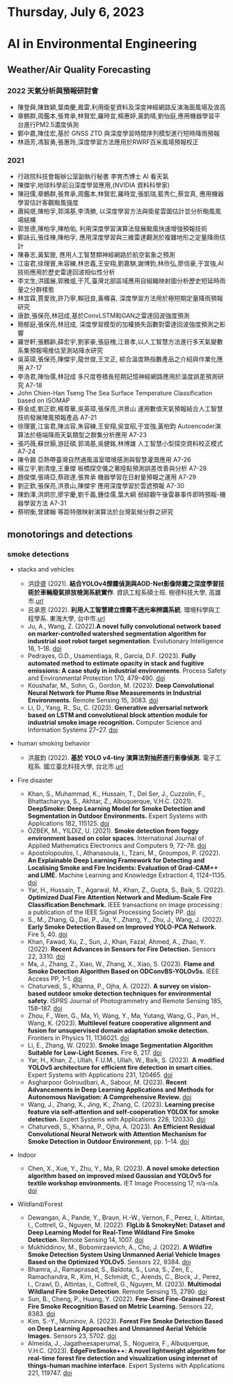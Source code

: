# Thursday, July 6, 2023

# AI in Environmental Engineering

## Weather/Air Quality Forecasting

### 2022 天氣分析與預報研討會

- 陳登舜,陳致穎,葉南慶,鳳雷,利用衛星資料及深度神經網路反演海面風場及浪高
- 章鶴群,周鑑本,張育承,林賢宏,羅時宜,楊惠婷,黃韵晴,劉怡庭,應用機器學習平台進行PM2.5濃度偵測
- 鄭中嘉,陳佳宏,基於 GNSS ZTD 與深度學習時間序列模型進行短時降雨預報
- 林涵芳,馮智勇,張惠玲,深度學習方法應用於RWRF百米風場預報校正

### 2021

- 行政院科技會報辦公室副執行秘書 李育杰博士 AI 看天氣
- 陳傑宇,地球科學前沿深度學習應用,(NVIDIA 資料科學家)
- 陳冠儒,章鶴群,張育承,周鑑本,林賢宏,羅時宜,張凱瑞,藍秀仁,蔡宜真, 應用機器學習估計客觀颱風強度
- 蕭純珉,陳柏孚,郭鴻基,李清勝, 以深度學習方法與衛星雲圖估計並分析颱風風場結構
- 郭昱德,陳柏孚,陳柏佑, 利用深度學習演算法發展颱風快速增強預報技術
- 鄭詠云,張佳棟,陳柏孚, 應用深度學習與三維雷達觀測於複雜地形之定量降雨估計
- 陳春志,黃絜旎, 應用人工智慧類神經網路於航空氣象之預測
- 江宙君,徐理寰,朱容練,林忠義,王安翔,劉嘉騏,謝博鈞,林欣弘,廖信豪,于宜強,AI技術應用於歷史雷達回波相似性分析
- 李文生,洪國展,郭雅熅,于芃,臺灣北部區域應用自組織映射圖分析歷史短延時雨量之分群樣態
- 林宜霖,賈愛玫,許乃寧,賴冠良,黃椿喜, 深度學習方法用於極短期定量降雨預報研究
- 唐歆,張保亮,林冠成,基於ConvLSTM和GAN之雷達回波強度預測
- 簡郁庭,張保亮,林冠成, 深度學習模型的加權損失函數對雷達回波強度預測之影響
- 羅世軒,張鶴齡,薛宏宇,劉家豪,張庭槐,江晉孝,以人工智慧方法進行多天氣變數系集預報場推估至測站降水研究
- 吳英璋,張保亮,陳傑宇,龍世俊,王文正, 綜合溫度熱指數產品之介紹與作業化應用 A7-17
- 李浩君,陳怡儒,林冠成 多尺度卷積長短期記憶神經網路應用於溫度誤差預測研究 A7-18
- John Chien-Han Tseng The Sea Surface Temperature Classification based on ISOMAP
- 蔡金成,劉正欽,楊尊華,吳英璋,張保亮,洪景山 運用數值天氣預報結合人工智慧技術發展陣風預報產品 A7-21
- 徐理寰,江宙君,陳淡容,朱容練,王安翔,吳宜昭,于宜強,黃柏鈞 Autoencoder演算法於極端降雨天氣類型之群集分析應用 A7-23
- 張巧薇,蘇世顥,游廷碩,郭鴻基,吳健銘,林博雄 人工智慧小型探空資料校正模式 A7-24
- 陳令錫 亞熱帶臺灣自然通風溫室環境感測與智慧灌溉應用 A7-26
- 楊立宇,劉清煌,王重傑 板橋探空儀之著陸點預測誤差改善與分析 A7-28
- 趙俊傑,張靖亞,蔡政達,張育承 機器學習在日射量預報之運用 A7-29
- 劉正欽,張保亮,洪景山,陳傑宇 應用深度學習於雲遮預報 A7-30
- 陳鈞澤,洪炯宗,廖宇慶,劉千義,鍾佳儒,葉大綱 弱綜觀午後雷暴事件即時預報-機器學習方法 A7-31
- 蔡明衡,曾建翰 等距特徵映射演算法於台灣氣候分群之研究

## monotorings and detections

### smoke detections

- stacks and vehicles
  - 洪詮盛 (2021). **結合YOLOv4煙霧偵測與AOD-Net影像除霧之深度學習技術於車輛廢氣排放檢測系統實作**. 資訊工程系碩士班. 樹德科技大學, 高雄市.[url](https://hdl.handle.net/11296/364pzk)
  - 呂承恩 (2022). **利用人工智慧建立煙霧不透光率辨識系統**. 環境科學與工程學系. 東海大學, 台中市.[url](https://hdl.handle.net/11296/43b7s4)
  - Ju, A., Wang, Z. (2022).**A novel fully convolutional network based on marker-controlled watershed segmentation algorithm for industrial soot robot target segmentation**. Evolutionary Intelligence 16, 1–18. [doi](https://doi.org/10.1007/s12065-022-00708-z)
  - Pedrayes, O.D., Usamentiaga, R., García, D.F. (2023). **Fully automated method to estimate opacity in stack and fugitive emissions: A case study in industrial environments**. Process Safety and Environmental Protection 170, 479–490. [doi](https://doi.org/10.1016/j.psep.2022.12.023)
  - Koushafar, M., Sohn, G., Gordon, M. (2023). **Deep Convolutional Neural Network for Plume Rise Measurements in Industrial Environments.** Remote Sensing 15, 3083. [doi](https://doi.org/10.3390/rs15123083)
  - Li, D., Yang, R., Su, C. (2023). **Generative adversarial network based on LSTM and convolutional block attention module for industrial smoke image recognition.** Computer Science and Information Systems 27–27. [doi](https://doi.org/10.2298/CSIS221125027L)

- human smoking behavior
  - 洪晨鈞 (2022). **基於 YOLO v4-tiny 演算法對抽菸進行影像偵測.** 電子工程系. 國立臺北科技大學, 台北市.[url](https://hdl.handle.net/11296/59gcu2)
- Fire disaster
  - Khan, S., Muhammad, K., Hussain, T., Del Ser, J., Cuzzolin, F., Bhattacharyya, S., Akhtar, Z., Albuquerque, V.H.C. (2021). **DeepSmoke: Deep Learning Model for Smoke Detection and Segmentation in Outdoor Environments.** Expert Systems with Applications 182, 115125. [doi](https://doi.org/10.1016/j.eswa.2021.115125)
  - ÖZBEK, M., YILDIZ, U. (2021). **Smoke detection from foggy environment based on color spaces**. International Journal of Applied Mathematics Electronics and Computers 9, 72–78. [doi](https://doi.org/10.18100/ijamec.973440)
  - Apostolopoulos, I., Athanasoula, I., Tzani, M., Groumpos, P. (2022). **An Explainable Deep Learning Framework for Detecting and Localising Smoke and Fire Incidents: Evaluation of Grad-CAM++ and LIME.** Machine Learning and Knowledge Extraction 4, 1124–1135. [doi](https://doi.org/10.3390/make4040057)
  - Yar, H., Hussain, T., Agarwal, M., Khan, Z., Gupta, S., Baik, S. (2022). **Optimized Dual Fire Attention Network and Medium-Scale Fire Classification Benchmark.** IEEE transactions on image processing : a publication of the IEEE Signal Processing Society PP. [doi](https://doi.org/10.1109/TIP.2022.3207006)
  - S., M., Zhang, Q., Dai, P., Jia, Y., Zhang, Y., Zhu, J., Wang, J. (2022). **Early Smoke Detection Based on Improved YOLO-PCA Network.** Fire 5, 40. [doi](https://doi.org/10.3390/fire5020040)
  - Khan, Fawad, Xu, Z., Sun, J., Khan, Fazal, Ahmed, A., Zhao, Y. (2022). **Recent Advances in Sensors for Fire Detection.** Sensors 22, 3310. [doi](https://doi.org/10.3390/s22093310)
  - Ma, J., Zhang, Z., Xiao, W., Zhang, X., Xiao, S. (2023). **Flame and Smoke Detection Algorithm Based on ODConvBS-YOLOv5s.** IEEE Access PP, 1–1. [doi](https://doi.org/10.1109/ACCESS.2023.3263479)
  - Chaturvedi, S., Khanna, P., Ojha, A. (2022). **A survey on vision-based outdoor smoke detection techniques for environmental safety**. ISPRS Journal of Photogrammetry and Remote Sensing 185, 158–187. [doi](https://doi.org/10.1016/j.isprsjprs.2022.01.013)
  - Zhou, F., Wen, G., Ma, Yi, Wang, Y., Ma, Yutang, Wang, G., Pan, H., Wang, K. (2023). **Multilevel feature cooperative alignment and fusion for unsupervised domain adaptation smoke detection.** Frontiers in Physics 11, 1136021. [doi](https://doi.org/10.3389/fphy.2023.1136021)
  - Li, E., Zhang, W. (2023). **Smoke Image Segmentation Algorithm Suitable for Low-Light Scenes.** Fire 6, 217. [doi](https://doi.org/10.3390/fire6060217)
  - Yar, H., Khan, Z., Ullah, F.U.M., Ullah, W., Baik, S. (2023). **A modified YOLOv5 architecture for efficient fire detection in smart cities.** Expert Systems with Applications 231, 120465. [doi](https://doi.org/10.1016/j.eswa.2023.120465)
  - Asgharpoor Golroudbari, A., Sabour, M. (2023). **Recent Advancements in Deep Learning Applications and Methods for Autonomous Navigation: A Comprehensive Review.** [doi](https://doi.org/10.22541/au.168727976.63672670/v1)
  - Wang, J., Zhang, X., Jing, K., Zhang, C. (2023). **Learning precise feature via self-attention and self-cooperation YOLOX for smoke detection.** Expert Systems with Applications 228, 120330. [doi](https://doi.org/10.1016/j.eswa.2023.120330)
  - Chaturvedi, S., Khanna, P., Ojha, A. (2023). **An Efficient Residual Convolutional Neural Network with Attention Mechanism for Smoke Detection in Outdoor Environment**, pp. 1–14. [doi](https://doi.org/10.1007/978-3-031-31417-9_1)

- Indoor
  - Chen, X., Xue, Y., Zhu, Y., Ma, R. (2023). **A novel smoke detection algorithm based on improved mixed Gaussian and YOLOv5 for textile workshop environments.** IET Image Processing 17, n/a-n/a. [doi](https://doi.org/10.1049/ipr2.12719)
- Wildland/Forest
  - Dewangan, A., Pande, Y., Braun, H.-W., Vernon, F., Perez, I., Altintas, I., Cottrell, G., Nguyen, M. (2022). **FIgLib & SmokeyNet: Dataset and Deep Learning Model for Real-Time Wildland Fire Smoke Detection.** Remote Sensing 14, 1007. [doi](https://doi.org/10.3390/rs14041007)
  - Mukhiddinov, M., Bobomirzaevich, A., Cho, J. (2022). **A Wildfire Smoke Detection System Using Unmanned Aerial Vehicle Images Based on the Optimized YOLOv5**. Sensors 22, 9384. [doi](https://doi.org/10.3390/s22239384)
  - Bhamra, J., Ramaprasad, S., Baldota, S., Luna, S., Zen, E., Ramachandra, R., Kim, H., Schmidt, C., Arends, C., Block, J., Perez, I., Crawl, D., Altintas, I., Cottrell, G., Nguyen, M. (2023). **Multimodal Wildland Fire Smoke Detection**. Remote Sensing 15, 2790. [doi](https://doi.org/10.3390/rs15112790)
  - Sun, B., Cheng, P., Huang, Y. (2022). **Few-Shot Fine-Grained Forest Fire Smoke Recognition Based on Metric Learning.** Sensors 22, 8383. [doi](https://doi.org/10.3390/s22218383)
  - Kim, S.-Y., Muminov, A. (2023). **Forest Fire Smoke Detection Based on Deep Learning Approaches and Unmanned Aerial Vehicle Images.** Sensors 23, 5702. [doi](https://doi.org/10.3390/s23125702)
  - Almeida, J., Jagatheesaperumal, S., Nogueira, F., Albuquerque, V.H.C. (2023). **EdgeFireSmoke++: A novel lightweight algorithm for real-time forest fire detection and visualization using internet of things-human machine interface**. Expert Systems with Applications 221, 119747. [doi](https://doi.org/10.1016/j.eswa.2023.119747)










